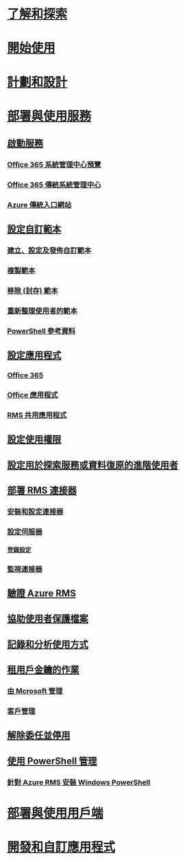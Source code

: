 # [了解和探索](/rights-management/understand-explore/azure-rights-management)
# [開始使用](/rights-management/get-started/requirements-azure-rms)
# [計劃和設計](/rights-management/plan-design/deployment-roadmap)
# [部署與使用服務](activate-service.md)
## [啟動服務](activate-service.md)
### [Office 365 系統管理中心預覽](activate-office365-preview.md)
### [Office 365 傳統系統管理中心](activate-office365-classic.md)
### [Azure 傳統入口網站](activate-azure-classic.md)
## [設定自訂範本](configure-custom-templates.md)
### [建立、設定及發佈自訂範本](create-template.md) 
### [複製範本](copy-template.md)
### [移除 (封存) 範本](remove-template.md) 
### [重新整理使用者的範本](refresh-templates.md)
### [PowerShell 參考資料](configure-templates-with-powershell.md)
## [設定應用程式](configure-applications.md)
### [Office 365](configure-office365.md)
### [Office 應用程式](configure-office-apps.md)
### [RMS 共用應用程式](configure-sharing-app.md)
## [設定使用權限](configure-usage-rights.md)
## [設定用於探索服務或資料復原的進階使用者](configure-super-users.md)
## [部署 RMS 連接器](deploy-rms-connector.md)
### [安裝和設定連接器](install-configure-rms-connector.md)
### [設定伺服器](configure-servers-rms-connector.md)
#### [登錄設定](rms-connector-registry-settings.md)
### [監視連接器](monitor-rms-connector.md)
## [驗證 Azure RMS](verify.md)
## [協助使用者保護檔案](help-users.md)
## [記錄和分析使用方式](log-analyze-usage.md)
## [租用戶金鑰的作業](operations-tenant-key.md)
### [由 Mcrosoft 管理](operations-microsoft-managed-tenant-key.md)
### [客戶管理](operations-customer-managed-tenant-key.md)
## [解除委任並停用](decommission-deactivate.md)
## [使用 PowerShell 管理](administer-powershell.md)
### [針對 Azure RMS 安裝 Windows PowerShell](install-powershell.md)
# [部署與使用用戶端](/rights-management/rms-client/use-client)
# [開發和自訂應用程式](/rights-management/develop/developers-guide)


<!--HONumber=Jun16_HO2-->


